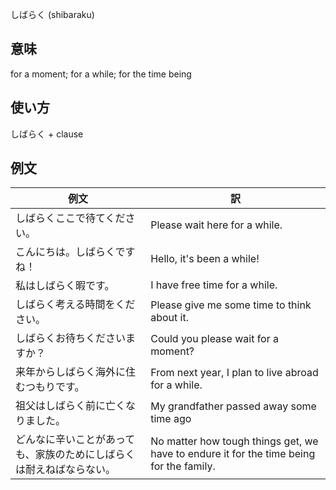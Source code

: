 しばらく (shibaraku)

## 意味

for a moment; for a while; for the time being

## 使い方

しばらく	+   clause

## 例文

|例文|訳|
| --- | --- |
|しばらくここで待てください。|Please wait here for a while.|
|こんにちは。しばらくですね！|Hello, it's been a while!|
|私はしばらく暇です。|I have free time for a while.|
|しばらく考える時間をください。|Please give me some time to think about it.|
|しばらくお待ちくださいますか？|Could you please wait for a moment?|
|来年からしばらく海外に住むつもりです。|From next year, I plan to live abroad for a while.|
|祖父はしばらく前に亡くなりました。|My grandfather passed away some time ago|
|どんなに辛いことがあっても、家族のためにしばらくは耐えねばならない。|No matter how tough things get, we have to endure it for the time being for the family.|